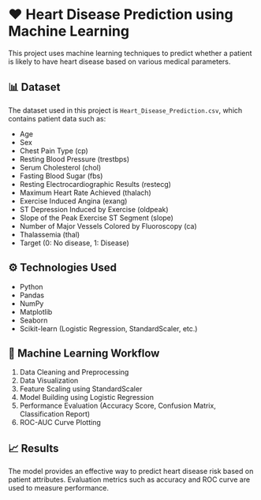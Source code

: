 # ❤️ Heart Disease Prediction using Machine Learning

This project uses machine learning techniques to predict whether a patient is likely to have heart disease based on various medical parameters.

## 📊 Dataset

The dataset used in this project is `Heart_Disease_Prediction.csv`, which contains patient data such as:

- Age
- Sex
- Chest Pain Type (cp)
- Resting Blood Pressure (trestbps)
- Serum Cholesterol (chol)
- Fasting Blood Sugar (fbs)
- Resting Electrocardiographic Results (restecg)
- Maximum Heart Rate Achieved (thalach)
- Exercise Induced Angina (exang)
- ST Depression Induced by Exercise (oldpeak)
- Slope of the Peak Exercise ST Segment (slope)
- Number of Major Vessels Colored by Fluoroscopy (ca)
- Thalassemia (thal)
- Target (0: No disease, 1: Disease)

## ⚙️ Technologies Used

- Python
- Pandas
- NumPy
- Matplotlib
- Seaborn
- Scikit-learn (Logistic Regression, StandardScaler, etc.)

## 🧠 Machine Learning Workflow

1. Data Cleaning and Preprocessing
2. Data Visualization
3. Feature Scaling using StandardScaler
4. Model Building using Logistic Regression
5. Performance Evaluation (Accuracy Score, Confusion Matrix, Classification Report)
6. ROC-AUC Curve Plotting

## 📈 Results

The model provides an effective way to predict heart disease risk based on patient attributes. Evaluation metrics such as accuracy and ROC curve are used to measure performance.


